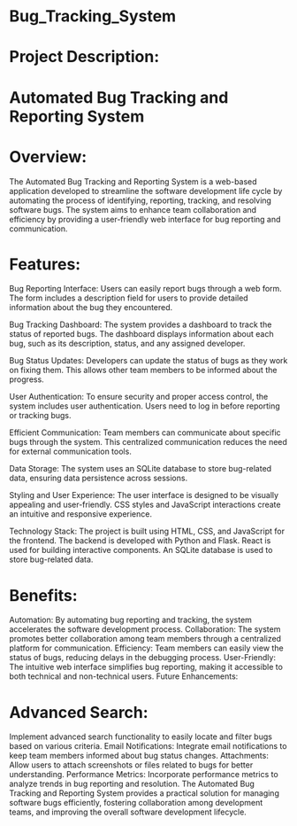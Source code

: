 # Bug_Tracking_System

# Project Description:
# Automated Bug Tracking and Reporting System

# Overview:
The Automated Bug Tracking and Reporting System is a web-based application developed to streamline the software development life cycle by automating the process of identifying, reporting, tracking, and resolving software bugs. The system aims to enhance team collaboration and efficiency by providing a user-friendly web interface for bug reporting and communication.

# Features:

Bug Reporting Interface: Users can easily report bugs through a web form. The form includes a description field for users to provide detailed information about the bug they encountered.

Bug Tracking Dashboard: The system provides a dashboard to track the status of reported bugs. The dashboard displays information about each bug, such as its description, status, and any assigned developer.

Bug Status Updates: Developers can update the status of bugs as they work on fixing them. This allows other team members to be informed about the progress.

User Authentication: To ensure security and proper access control, the system includes user authentication. Users need to log in before reporting or tracking bugs.

Efficient Communication: Team members can communicate about specific bugs through the system. This centralized communication reduces the need for external communication tools.

Data Storage: The system uses an SQLite database to store bug-related data, ensuring data persistence across sessions.

Styling and User Experience: The user interface is designed to be visually appealing and user-friendly. CSS styles and JavaScript interactions create an intuitive and responsive experience.

Technology Stack: The project is built using HTML, CSS, and JavaScript for the frontend. The backend is developed with Python and Flask. React is used for building interactive components. An SQLite database is used to store bug-related data.

# Benefits:

Automation: By automating bug reporting and tracking, the system accelerates the software development process.
Collaboration: The system promotes better collaboration among team members through a centralized platform for communication.
Efficiency: Team members can easily view the status of bugs, reducing delays in the debugging process.
User-Friendly: The intuitive web interface simplifies bug reporting, making it accessible to both technical and non-technical users.
Future Enhancements:

# Advanced Search:

Implement advanced search functionality to easily locate and filter bugs based on various criteria.
Email Notifications: Integrate email notifications to keep team members informed about bug status changes.
Attachments: Allow users to attach screenshots or files related to bugs for better understanding.
Performance Metrics: Incorporate performance metrics to analyze trends in bug reporting and resolution.
The Automated Bug Tracking and Reporting System provides a practical solution for managing software bugs efficiently, fostering collaboration among development teams, and improving the overall software development lifecycle.
